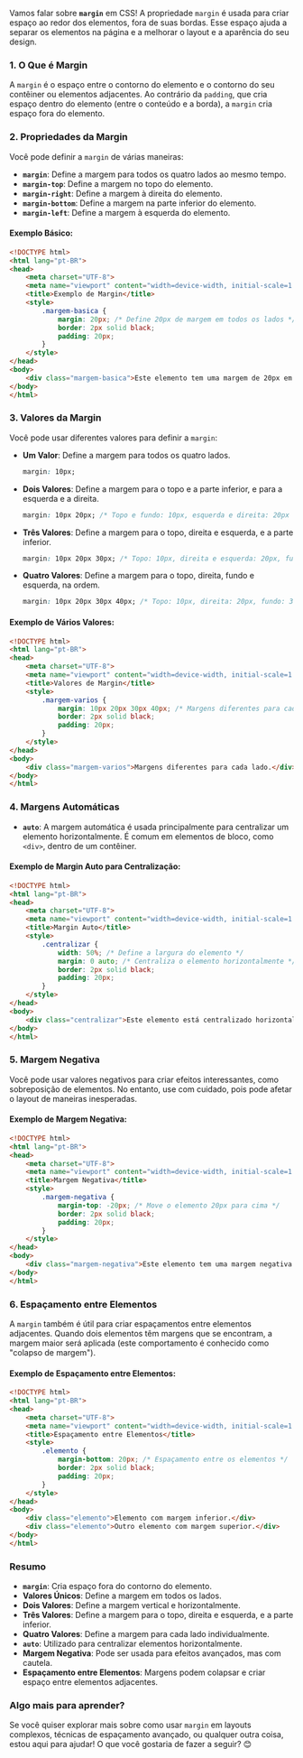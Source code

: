 Vamos falar sobre **`margin`** em CSS! A propriedade `margin` é usada para criar espaço ao redor dos elementos, fora de suas bordas. Esse espaço ajuda a separar os elementos na página e a melhorar o layout e a aparência do seu design.

### 1. **O Que é Margin**

A `margin` é o espaço entre o contorno do elemento e o contorno do seu contêiner ou elementos adjacentes. Ao contrário da `padding`, que cria espaço dentro do elemento (entre o conteúdo e a borda), a `margin` cria espaço fora do elemento.

### 2. **Propriedades da Margin**

Você pode definir a `margin` de várias maneiras:

- **`margin`**: Define a margem para todos os quatro lados ao mesmo tempo.
- **`margin-top`**: Define a margem no topo do elemento.
- **`margin-right`**: Define a margem à direita do elemento.
- **`margin-bottom`**: Define a margem na parte inferior do elemento.
- **`margin-left`**: Define a margem à esquerda do elemento.

#### **Exemplo Básico**:
```html
<!DOCTYPE html>
<html lang="pt-BR">
<head>
    <meta charset="UTF-8">
    <meta name="viewport" content="width=device-width, initial-scale=1.0">
    <title>Exemplo de Margin</title>
    <style>
        .margem-basica {
            margin: 20px; /* Define 20px de margem em todos os lados */
            border: 2px solid black;
            padding: 20px;
        }
    </style>
</head>
<body>
    <div class="margem-basica">Este elemento tem uma margem de 20px em todos os lados.</div>
</body>
</html>
```

### 3. **Valores da Margin**

Você pode usar diferentes valores para definir a `margin`:

- **Um Valor**: Define a margem para todos os quatro lados.
  ```css
  margin: 10px;
  ```

- **Dois Valores**: Define a margem para o topo e a parte inferior, e para a esquerda e a direita.
  ```css
  margin: 10px 20px; /* Topo e fundo: 10px, esquerda e direita: 20px */
  ```

- **Três Valores**: Define a margem para o topo, direita e esquerda, e a parte inferior.
  ```css
  margin: 10px 20px 30px; /* Topo: 10px, direita e esquerda: 20px, fundo: 30px */
  ```

- **Quatro Valores**: Define a margem para o topo, direita, fundo e esquerda, na ordem.
  ```css
  margin: 10px 20px 30px 40px; /* Topo: 10px, direita: 20px, fundo: 30px, esquerda: 40px */
  ```

#### **Exemplo de Vários Valores**:
```html
<!DOCTYPE html>
<html lang="pt-BR">
<head>
    <meta charset="UTF-8">
    <meta name="viewport" content="width=device-width, initial-scale=1.0">
    <title>Valores de Margin</title>
    <style>
        .margem-varios {
            margin: 10px 20px 30px 40px; /* Margens diferentes para cada lado */
            border: 2px solid black;
            padding: 20px;
        }
    </style>
</head>
<body>
    <div class="margem-varios">Margens diferentes para cada lado.</div>
</body>
</html>
```

### 4. **Margens Automáticas**

- **`auto`**: A margem automática é usada principalmente para centralizar um elemento horizontalmente. É comum em elementos de bloco, como `<div>`, dentro de um contêiner.

#### **Exemplo de Margin Auto para Centralização**:
```html
<!DOCTYPE html>
<html lang="pt-BR">
<head>
    <meta charset="UTF-8">
    <meta name="viewport" content="width=device-width, initial-scale=1.0">
    <title>Margin Auto</title>
    <style>
        .centralizar {
            width: 50%; /* Define a largura do elemento */
            margin: 0 auto; /* Centraliza o elemento horizontalmente */
            border: 2px solid black;
            padding: 20px;
        }
    </style>
</head>
<body>
    <div class="centralizar">Este elemento está centralizado horizontalmente.</div>
</body>
</html>
```

### 5. **Margem Negativa**

Você pode usar valores negativos para criar efeitos interessantes, como sobreposição de elementos. No entanto, use com cuidado, pois pode afetar o layout de maneiras inesperadas.

#### **Exemplo de Margem Negativa**:
```html
<!DOCTYPE html>
<html lang="pt-BR">
<head>
    <meta charset="UTF-8">
    <meta name="viewport" content="width=device-width, initial-scale=1.0">
    <title>Margem Negativa</title>
    <style>
        .margem-negativa {
            margin-top: -20px; /* Move o elemento 20px para cima */
            border: 2px solid black;
            padding: 20px;
        }
    </style>
</head>
<body>
    <div class="margem-negativa">Este elemento tem uma margem negativa no topo.</div>
</body>
</html>
```

### 6. **Espaçamento entre Elementos**

A `margin` também é útil para criar espaçamentos entre elementos adjacentes. Quando dois elementos têm margens que se encontram, a margem maior será aplicada (este comportamento é conhecido como "colapso de margem").

#### **Exemplo de Espaçamento entre Elementos**:
```html
<!DOCTYPE html>
<html lang="pt-BR">
<head>
    <meta charset="UTF-8">
    <meta name="viewport" content="width=device-width, initial-scale=1.0">
    <title>Espaçamento entre Elementos</title>
    <style>
        .elemento {
            margin-bottom: 20px; /* Espaçamento entre os elementos */
            border: 2px solid black;
            padding: 20px;
        }
    </style>
</head>
<body>
    <div class="elemento">Elemento com margem inferior.</div>
    <div class="elemento">Outro elemento com margem superior.</div>
</body>
</html>
```

### Resumo

- **`margin`**: Cria espaço fora do contorno do elemento.
- **Valores Únicos**: Define a margem em todos os lados.
- **Dois Valores**: Define a margem vertical e horizontalmente.
- **Três Valores**: Define a margem para o topo, direita e esquerda, e a parte inferior.
- **Quatro Valores**: Define a margem para cada lado individualmente.
- **`auto`**: Utilizado para centralizar elementos horizontalmente.
- **Margem Negativa**: Pode ser usada para efeitos avançados, mas com cautela.
- **Espaçamento entre Elementos**: Margens podem colapsar e criar espaço entre elementos adjacentes.

### Algo mais para aprender?

Se você quiser explorar mais sobre como usar `margin` em layouts complexos, técnicas de espaçamento avançado, ou qualquer outra coisa, estou aqui para ajudar! O que você gostaria de fazer a seguir? 😊